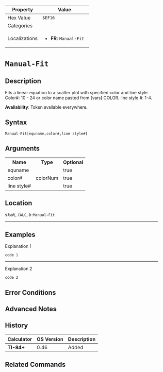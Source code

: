 | Property      | Value |
|---------------|-------|
| Hex Value     | `$EF16`|
| Categories    | <ul></ul> |
| Localizations | <ul><li><b>FR</b>: `Manual-Fit `</li></ul> |

# `Manual-Fit `

## Description
Fits a linear equation to a scatter plot with specified color and line style.
Color#: 10 - 24 or color name pasted from [vars] COLOR.
line style #: 1-4.


<b>Availability</b>: Token available everywhere.

## Syntax
`Manual-Fit[equname,color#,line style#]`

## Arguments
<table>
<tr><th>Name</th><th>Type</th><th>Optional</th></tr>

<tr><td>equname</td><td></td><td>true</td></tr>

<tr><td>color#</td><td>colorNum</td><td>true</td></tr>

<tr><td>line style#</td><td></td><td>true</td></tr>

</table>

## Location
<tt><kbd><b>stat</b></kbd></tt>, `CALC`, `D:Manual-Fit`
<hr>

## Examples

Explanation 1
```ti-basic
code 1
```
---
Explanation 2
```ti-basic
code 2
```

## Error Conditions


## Advanced Notes


## History
| Calculator | OS Version | Description |
|------------|------------|-------------|
| <b>TI-84+</b> | 0.46 | Added

## Related Commands

    